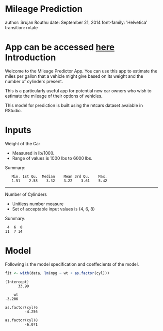 Mileage Prediction
========================================================
author: Srujan Routhu
date: September 21, 2014
font-family: 'Helvetica'
transition: rotate

App can be accessed [here](https://srujanrouthu.shinyapps.io/Project1/)
Introduction
========================================================

Welcome to the Mileage Predictor App. You can use this app to estimate the miles per gallon that a vehicle might give based on its weight and the number of cylinders present.

This is a particularly useful app for potential new car owners who wish to estimate the mileage of their options of vehicles.

This model for prediction is built using the mtcars dataset avaiable in RStudio.

Inputs
========================================================

Weight of the Car

- Measured in lb/1000.
- Range of values is 1000 lbs to 6000 lbs.

Summary:


```
   Min. 1st Qu.  Median    Mean 3rd Qu.    Max. 
   1.51    2.58    3.32    3.22    3.61    5.42 
```
***

Number of Cylinders

- Unitless number measure
- Set of acceptable input values is {4, 6, 8}

Summary:


```
 4  6  8 
11  7 14 
```

Model
========================================================

Following is the model specification and coeffecients of the model.


```r
fit <- with(data, lm(mpg ~ wt + as.factor(cyl)))
```


```
(Intercept) 
      33.99 
```

```
    wt 
-3.206 
```

```
as.factor(cyl)6 
         -4.256 
```

```
as.factor(cyl)8 
         -6.071 
```

